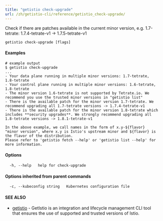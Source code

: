```yaml
---
title: "getistio check-upgrade"
url: /zh/getistio-cli/reference/getistio_check-upgrade/
---
```


Check if there are patches available in the current minor version, e.g. 1.7-tetrate: 1.7.4-tetrate-v1 -> 1.7.5-tetrate-v1

```
getistio check-upgrade [flags]
```

#### Examples

```
# example output
$ getistio check-upgrade
...
- Your data plane running in multiple minor versions: 1.7-tetrate, 1.8-tetrate
- Your control plane running in multiple minor versions: 1.6-tetrate, 1.8-tetrate
- The minor version 1.6-tetrate is not supported by Tetrate.io. We recommend you use the trusted minor versions in "getistio list"
- There is the available patch for the minor version 1.7-tetrate. We recommend upgrading all 1.7-tetrate versions -> 1.7.4-tetrate-v1
- There is the available patch for the minor version 1.8-tetrate which includes **security upgrades**. We strongly recommend upgrading all 1.8-tetrate versions -> 1.8.1-tetrate-v1

In the above example, we call names in the form of x.y-${flavor} "minor version", where x.y is Istio's upstream minor and ${flavor} is the flavor of the distribution.
Please refer to 'getistio fetch --help' or 'getistio list --help' for more information.
```

#### Options

```
  -h, --help   help for check-upgrade
```

#### Options inherited from parent commands

```
  -c, --kubeconfig string   Kubernetes configuration file
```

#### SEE ALSO

* [getistio](/zh/getistio-cli/reference/getistio/)	 - GetIstio is an integration and lifecycle management CLI tool that ensures the use of supported and trusted versions of Istio.

